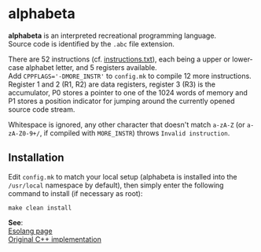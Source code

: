 # alphabeta
**alphabeta** is an interpreted recreational programming language.\
Source code is identified by the `.abc` file extension.

There are 52 instructions (cf. [instructions.txt](instructions.txt)), 
 each being a upper or lower-case alphabet letter, and 5 registers available.\
Add `CPPFLAGS='-DMORE_INSTR'` to `config.mk` to compile 12 more instructions.\
Register 1 and 2 (R1, R2) are data registers, register 3 (R3) is the
 accumulator, P0 stores a pointer to one of the 1024 words of memory and
 P1 stores a position indicator for jumping around the currently opened
 source code stream.

Whitespace is ignored, any other character that doesn't match `a-zA-Z`
 (or `a-zA-Z0-9+/`, if compiled with `MORE_INSTR`)
 throws `Invalid instruction`.

## Installation
Edit `config.mk` to match your local setup (alphabeta is installed into the
`/usr/local` namespace by default), then simply enter the following command to
install (if necessary as root):
```
make clean install
```

**See**:\
[Esolang page](https://esolangs.org/wiki/AlphaBeta)\
[Original C++ implementation](https://github.com/TryItOnline/alphabeta)
